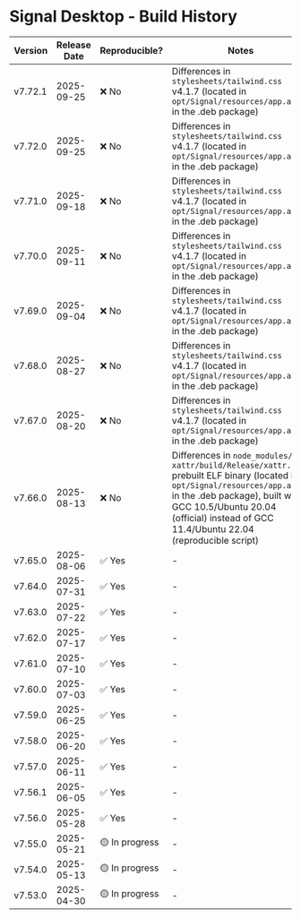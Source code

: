 # Signal Desktop - Build History

| Version | Release Date | Reproducible? | Notes |
|---------|--------------|---------------|-------|
| v7.72.1 | 2025-09-25   | ❌ No         | Differences in `stylesheets/tailwind.css` v4.1.7 (located in `opt/Signal/resources/app.asar` in the .deb package) |
| v7.72.0 | 2025-09-25   | ❌ No         | Differences in `stylesheets/tailwind.css` v4.1.7 (located in `opt/Signal/resources/app.asar` in the .deb package) |
| v7.71.0 | 2025-09-18   | ❌ No         | Differences in `stylesheets/tailwind.css` v4.1.7 (located in `opt/Signal/resources/app.asar` in the .deb package) |
| v7.70.0 | 2025-09-11   | ❌ No         | Differences in `stylesheets/tailwind.css` v4.1.7 (located in `opt/Signal/resources/app.asar` in the .deb package) |
| v7.69.0 | 2025-09-04   | ❌ No         | Differences in `stylesheets/tailwind.css` v4.1.7 (located in `opt/Signal/resources/app.asar` in the .deb package) |
| v7.68.0 | 2025-08-27   | ❌ No         | Differences in `stylesheets/tailwind.css` v4.1.7 (located in `opt/Signal/resources/app.asar` in the .deb package) |
| v7.67.0 | 2025-08-20   | ❌ No         | Differences in `stylesheets/tailwind.css` v4.1.7 (located in `opt/Signal/resources/app.asar` in the .deb package) |
| v7.66.0 | 2025-08-13   | ❌ No         | Differences in `node_modules/fs-xattr/build/Release/xattr.node` prebuilt ELF binary (located in `opt/Signal/resources/app.asar` in the .deb package), built with GCC 10.5/Ubuntu 20.04 (official) instead of GCC 11.4/Ubuntu 22.04 (reproducible script)  |
| v7.65.0 | 2025-08-06   | ✅ Yes        | - |
| v7.64.0 | 2025-07-31   | ✅ Yes        | - |
| v7.63.0 | 2025-07-22   | ✅ Yes        | - |
| v7.62.0 | 2025-07-17   | ✅ Yes        | - |
| v7.61.0 | 2025-07-10   | ✅ Yes        | - |
| v7.60.0 | 2025-07-03   | ✅ Yes        | - |
| v7.59.0 | 2025-06-25   | ✅ Yes        | - |
| v7.58.0 | 2025-06-20   | ✅ Yes        | - |
| v7.57.0 | 2025-06-11   | ✅ Yes        | - |
| v7.56.1 | 2025-06-05   | ✅ Yes        | - |
| v7.56.0 | 2025-05-28   | ✅ Yes        | - |
| v7.55.0 | 2025-05-21   | 🟡 In progress| - |
| v7.54.0 | 2025-05-13   | 🟡 In progress| - |
| v7.53.0 | 2025-04-30   | 🟡 In progress| - |
